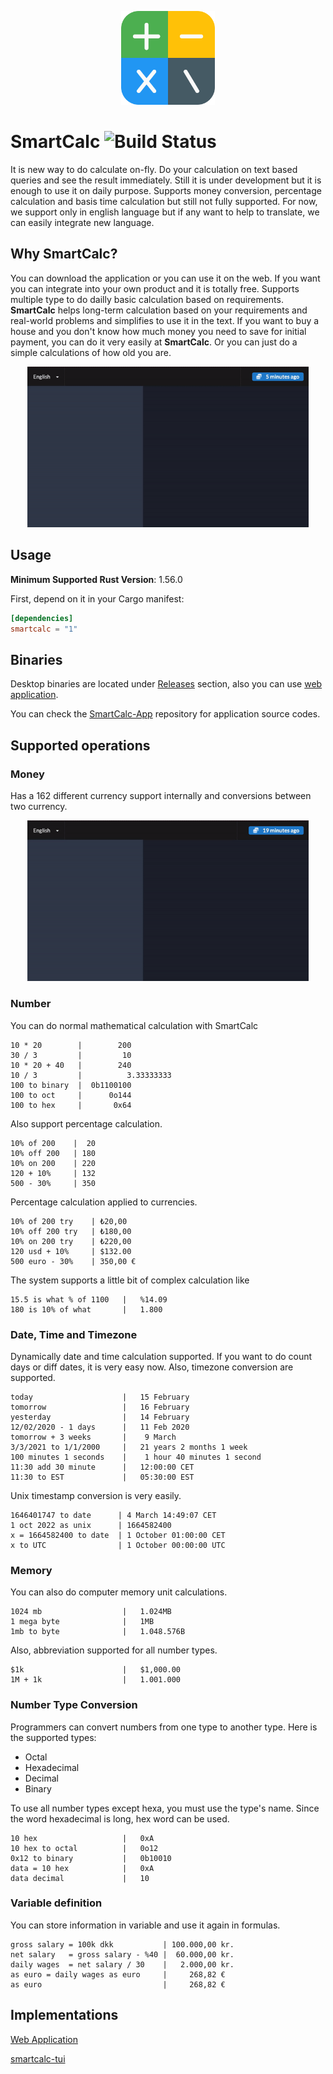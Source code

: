 <p align="center">
  <img src="assets/smartcalc.png" alt="SmartCalc" width="150" height="150" />
</p>


# SmartCalc ![Build Status](https://github.com/erhanbaris/smartcalc/actions/workflows/build_and_test.yml/badge.svg)


 It is new way to do calculate on-fly. Do your calculation on text based queries and see the result immediately. Still it is under development but it is enough to use it on daily purpose. Supports money conversion, percentage calculation and basis time calculation but still not fully supported. For now, we support only in english language but if any want to help to translate, we can easily integrate new language.


## Why SmartCalc?
You can download the application or you can use it on the web. If you want you can integrate into your own product and it is totally free. Supports multiple type to do dailly basic calculation based on requirements.
**SmartCalc** helps long-term calculation based on your requirements and real-world problems and simplifies to use it in the text. If you want to buy a house and you don't know how much money you need to save for initial payment, you can do it very easily at **SmartCalc**. Or you can just do a simple calculations of how old you are.

<p align="center">
  <img src="assets/show-1.gif" alt="SmartCalc" width="450" />
</p>

## Usage

**Minimum Supported Rust Version**: 1.56.0

First, depend on it in your Cargo manifest:

```toml
[dependencies]
smartcalc = "1"
```

## Binaries
Desktop binaries are located under [Releases](https://github.com/erhanbaris/smartcalc/releases) section, also you can use [web application](https://erhanbaris.github.io/smartcalc-app/).

You can check the [SmartCalc-App](https://github.com/erhanbaris/smartcalc-app) repository for application source codes.

## Supported operations

### Money
Has a 162 different currency support internally and conversions between two currency.


<p align="center">
  <img src="assets/show-2.gif" alt="SmartCalc" width="450" />
</p>


### Number
You can do normal mathematical calculation with SmartCalc

```
10 * 20        |        200
30 / 3         |         10
10 * 20 + 40   |        240
10 / 3         |          3.33333333
100 to binary  |  0b1100100
100 to oct     |      0o144
100 to hex     |       0x64
```

Also support percentage calculation.
```
10% of 200    |  20
10% off 200   | 180
10% on 200    | 220
120 + 10%     | 132
500 - 30%     | 350
```
Percentage calculation applied to currencies.
```
10% of 200 try    | ₺20,00
10% off 200 try   | ₺180,00
10% on 200 try    | ₺220,00
120 usd + 10%     | $132.00
500 euro - 30%    | 350,00 €
```

The system supports a little bit of complex calculation like
```
15.5 is what % of 1100   |   %14.09
180 is 10% of what       |   1.800
```

### Date, Time and Timezone
Dynamically date and time calculation supported. If you want to do count days or diff dates, it is very easy now. Also, timezone conversion are supported.
```
today                    |   15 February
tomorrow                 |   16 February
yesterday                |   14 February
12/02/2020 - 1 days      |   11 Feb 2020
tomorrow + 3 weeks       |    9 March
3/3/2021 to 1/1/2000     |   21 years 2 months 1 week
100 minutes 1 seconds    |    1 hour 40 minutes 1 second
11:30 add 30 minute      |   12:00:00 CET
11:30 to EST             |   05:30:00 EST
```

Unix timestamp conversion is very easily.
```
1646401747 to date      | 4 March 14:49:07 CET
1 oct 2022 as unix      | 1664582400
x = 1664582400 to date  | 1 October 01:00:00 CET
x to UTC                | 1 October 00:00:00 UTC
```

### Memory
You can also do computer memory unit calculations.
```
1024 mb                  |   1.024MB
1 mega byte              |   1MB
1mb to byte              |   1.048.576B
```

Also, abbreviation supported for all number types.
```
$1k                      |   $1,000.00
1M + 1k                  |   1.001.000
```

### Number Type Conversion 
Programmers can convert numbers from one type to another type.
Here is the supported types:

- Octal
- Hexadecimal
- Decimal
- Binary

To use all number types except hexa, you must use the type's name. Since the word hexadecimal is long,  hex  word can be used.

```
10 hex                   |   0xA
10 hex to octal          |   0o12
0x12 to binary           |   0b10010
data = 10 hex            |   0xA
data decimal             |   10
```

### Variable definition
You can store information in variable and use it again in formulas.
```
gross salary = 100k dkk           | 100.000,00 kr.
net salary   = gross salary - %40 |  60.000,00 kr.
daily wages  = net salary / 30    |   2.000,00 kr.
as euro = daily wages as euro     |     268,82 €
as euro                           |     268,82 €
```

## Implementations

[Web Application](erhanbaris.github.io/smartcalc-web/)

[smartcalc-tui](https://github.com/superhawk610/smartcalc-tui)
